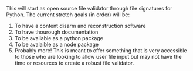 This will start as open source file validator through file signatures for Python. The current stretch goals (in order) will be:
1. To have a content disarm and reconstruction software
2. To have thourough documentation
3. To be available as a python package
4. To be avalaible as a node package
5. Probably more!
This is meant to offer something that is very accessible to those who are looking to allow user file input but may not have the time or resources to create a robust file validator.
